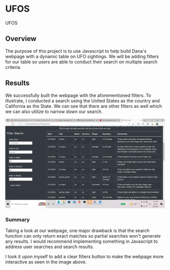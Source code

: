 # UFOS
UFOS

## **Overview**
The purpose of this project is to use Javascript to help build Dana's webpage with a dynamic table on UFO sightings. We will be adding filters for our table so users are able to conduct their search on multiple search criteria.

## **Results**
We successfully built the webpage with the aforementioned filters. To illustrate, I conducted a search using the United States as the country and California as the State. We can see that there are other filters as well which we can also utilize to narrow down our search.

![This is an image](https://github.com/edyu23/UFOS/blob/d574ae434e924a14720c7fb552cd11158847d3d3/Images/CA_US_Search.png)

### **Summary**
Taking a look at our webpage, one major drawback is that the search function can only return exact matches so partial searches won't generate any results. I would recommend implementing something in Javascript to address user searches and search results.

I took it upon myself to add a clear filters button to make the webpage more interactive as seen in the image above.
